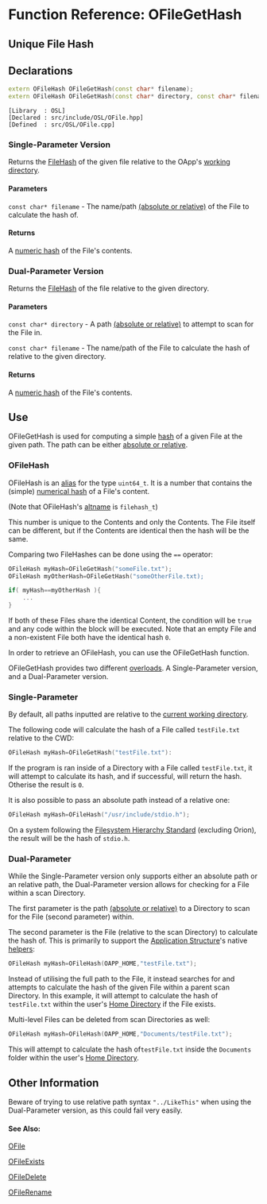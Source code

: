 # Function Reference: OFileGetHash
## Unique File Hash

## Declarations
```cpp
extern OFileHash OFileGetHash(const char* filename);
extern OFileHash OFileGetHash(const char* directory, const char* filename);
```
```
[Library  : OSL]
[Declared : src/include/OSL/OFile.hpp]
[Defined  : src/OSL/OFile.cpp]
```

### Single-Parameter Version
Returns the [FileHash](https://github.com/RosettaHS/OrionAPI/blob/main/docs/Type%20Reference/OFile.md#comparing-filesofilehash) of the given file relative to the OApp's [working directory](https://en.wikipedia.org/wiki/Working_directory).
#### Parameters
`const char* filename` - The name/path [(absolute or relative)](https://www.lifewire.com/absolute-and-relative-paths-3466467) of the File to calculate the hash of.
#### Returns
A [numeric hash](https://github.com/RosettaHS/OrionAPI/blob/main/docs/Type%20Reference/OFile.md#comparing-filesofilehash) of the File's contents.

### Dual-Parameter Version
Returns the [FileHash](https://github.com/RosettaHS/OrionAPI/blob/main/docs/Type%20Reference/OFile.md#comparing-filesofilehash)  of the file relative to the given directory.
#### Parameters
`const char* directory` - A path [(absolute or relative)](https://www.lifewire.com/absolute-and-relative-paths-3466467) to attempt to scan for the File in.

`const char* filename` - The name/path of the File to calculate the hash of relative to the given directory.
#### Returns
A [numeric hash](https://github.com/RosettaHS/OrionAPI/blob/main/docs/Type%20Reference/OFile.md#comparing-filesofilehash) of the File's contents.

## Use
OFileGetHash is used for computing a simple [hash](https://en.wikipedia.org/wiki/Hash_function) of a given File at the given path. The path can be either [absolute or relative](https://www.lifewire.com/absolute-and-relative-paths-3466467).

### OFileHash
OFileHash is an [alias](https://en.wikipedia.org/wiki/Typedef) for the type `uint64_t`.
It is a number that contains the (simple) [numerical hash](https://en.wikipedia.org/wiki/Hash_function) of a File's content.

(Note that OFileHash's [altname](https://github.com/RosettaHS/OrionAPI/blob/main/docs/API%20Configuration.md#orion_noaltnames) is `filehash_t`)

This number is unique to the Contents and only the Contents. 
The File itself can be different, but if the Contents are identical then the hash will be the same.

Comparing two FileHashes can be done using the `==` operator:
```cpp
OFileHash myHash=OFileGetHash("someFile.txt");
OFileHash myOtherHash=OFileGetHash("someOtherFile.txt);

if( myHash==myOtherHash ){
	...
}
```
If both of these Files share the identical Content, the condition will be `true` and any code within the block will be executed.
Note that an empty File and a non-existent File both have the identical hash `0`.

In order to retrieve an OFileHash, you can use the OFileGetHash function.

OFileGetHash provides two different [overloads](https://www.tutorialspoint.com/cplusplus/cpp_overloading.htm). A Single-Parameter version, and a Dual-Parameter version.

### Single-Parameter
By default, all paths inputted are relative to the [current working directory](https://en.wikipedia.org/wiki/Working_directory).

The following code will calculate the hash of a File called `testFile.txt` relative to the CWD:
```cpp
OFileHash myHash=OFileGetHash("testFile.txt"):
```
If the program is ran inside of a Directory with a File called `testFile.txt`, it will attempt to calculate its hash, and if successful, will return the hash.
Otherise the result is `0`. 

It is also possible to pass an absolute path instead of a relative one:
```cpp
OFileHash myHash=OFileHash("/usr/include/stdio.h");
```
On a system following the [Filesystem Hierarchy Standard](https://en.wikipedia.org/wiki/Filesystem_Hierarchy_Standard) (excluding Orion), the result will be the hash of `stdio.h`.

### Dual-Parameter
While the Single-Parameter version only supports either an absolute path or an relative path,
the Dual-Parameter version allows for checking for a File within a scan Directory.

The first parameter is the path [(absolute or relative)](https://www.lifewire.com/absolute-and-relative-paths-3466467) to a Directory to scan for the File (second parameter) within.

The second parameter is the File (relative to the scan Directory) to calculate the hash of.
This is primarily to support the [Application Structure](https://github.com/RosettaHS/OrionAPI/blob/main/docs/Application%20Structure.md)'s native [helpers](https://github.com/RosettaHS/OrionAPI/blob/main/docs/Application%20Structure.md#utilising-helpers):
```cpp
OFileHash myHash=OFileHash(OAPP_HOME,"testFile.txt");
```
Instead of utilising the full path to the File, it instead searches for and attempts to calculate the hash of the given File within a parent scan Directory.
In this example, it will attempt to calculate the hash of `testFile.txt` within the user's [Home Directory](https://en.wikipedia.org/wiki/Home_directory) if the File exists.

Multi-level Files can be deleted from scan Directories as well:
```cpp
OFileHash myHash=OFileHash(OAPP_HOME,"Documents/testFile.txt");
```
This will attempt to calculate the hash of`testFile.txt` inside the `Documents` folder within the user's [Home Directory](https://en.wikipedia.org/wiki/Home_directory).

## Other Information
Beware of trying to use relative path syntax `"../LikeThis"` when using the Dual-Parameter version, as this could fail very easily.

#### See Also:
[OFile](https://github.com/RosettaHS/OrionAPI/blob/main/docs/Function%20Reference/OFile.md)

[OFileExists](https://github.com/RosettaHS/OrionAPI/blob/main/docs/Function%20Reference/OFileExists.md)

[OFileDelete](https://github.com/RosettaHS/OrionAPI/blob/main/docs/Function%20Reference/OFileDelete.md)

[OFileRename](https://github.com/RosettaHS/OrionAPI/blob/main/docs/Function%20Reference/OFileRename.md)